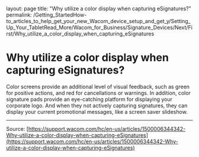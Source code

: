 layout: page
title: "Why utilize a color display when capturing eSignatures?"
permalink: /Getting_StartedHow-to_articles_to_help_get_your_new_Wacom_device_setup_and_get_y/Setting_Up_Your_TabletRead_More/Wacom_for_Business/Signature_Devices/Next/First/Why_utilize_a_color_display_when_capturing_eSignatures

# Why utilize a color display when capturing eSignatures?

Color screens provide an additional level of visual feedback, such as green for positive actions, and red for cancellations or warnings. In addition, color signature pads provide an eye-catching platform for displaying your corporate logo. And when they not actively capturing signatures, they can display your current promotional messages, like a screen saver slideshow.

---
Source: [https://support.wacom.com/hc/en-us/articles/1500006344342-Why-utilize-a-color-display-when-capturing-eSignatures](https://support.wacom.com/hc/en-us/articles/1500006344342-Why-utilize-a-color-display-when-capturing-eSignatures)
